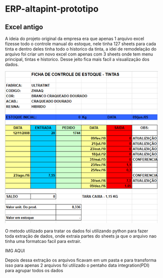 # ERP-altapint-prototipo


<h2>Excel antigo</h2>
<p>
  A ideia do projeto original da empresa era que apenas 1 arquivo excel fizesse todo o controle manual do estoque, nele tinha 127 sheets para cada tinta e dentro deles tinha todo o historico da tinta, a idei de remodelação do arquivo foi criar um novo excel com apenas com 3 sheets onde tem menu principal, tintas e historico. Desse jeito fica mais facil a visualização dos dados.
</p>

![Excel Antigo](https://github.com/VictorEMF/ERP-altapint-prototipo/blob/main/02%20-%20ARQUIVOS/IMAGEN/EXCEL%20ANTIGO.png)

<p>
  O metodo utilizado para tratar os dados foi utilizando python para fazer toda extração de dados, onde extraia partes do sheets ja que o arquivo nao tinha uma formatcao facil para extrair.
</p>

IMG AQUI

<p>
  Depois dessa extração os arquivos ficavam em um pasta e para transforma isso para apenas 2 arquivos foi utilizado o pentaho data integration(PDI) para agrupar todos os dados 
</p>

